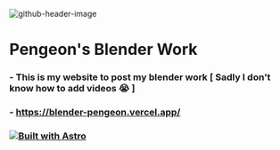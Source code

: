 
![github-header-image](https://github.com/user-attachments/assets/defe1fcc-89fc-49dc-a2b8-a5779a4213b1)

# Pengeon's Blender Work
### - This is my website to post my blender work [ Sadly I don't know how to add videos 😭 ]
### - https://blender-pengeon.vercel.app/


### [![Built with Astro](https://astro.badg.es/v2/built-with-astro/tiny.svg)](https://astro.build)


